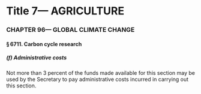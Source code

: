 
# Title 7— AGRICULTURE
### CHAPTER 96— GLOBAL CLIMATE CHANGE
#### § 6711. Carbon cycle research
##### (f) Administrative costs

Not more than 3 percent of the funds made available for this section may be used by the Secretary to pay administrative costs incurred in carrying out this section.
